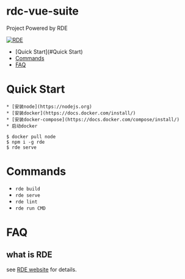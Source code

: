 rdc-vue-suite
====

Project Powered by RDE

[![RDE](https://img.shields.io/badge/cli-oclif-brightgreen.svg)](https://github.com/kaola-fed/RDE)

* [Quick Start](#Quick Start)
* [Commands](#Commands)
* [FAQ](#FAQ)

# Quick Start
<!-- usage -->
```sh-session
* [安装node](https://nodejs.org)
* [安装docker](https://docs.docker.com/install/)
* [安装docker-compose](https://docs.docker.com/compose/install/)
* 启动docker

$ docker pull node
$ npm i -g rde
$ rde serve
```

# Commands
<!-- commands -->
* `rde build`
* `rde serve`
* `rde lint`
* `rde run CMD`

# FAQ
<!-- faq -->
## what is RDE
see [RDE website](https://github.com/kaola-fed/RDE) for details.
